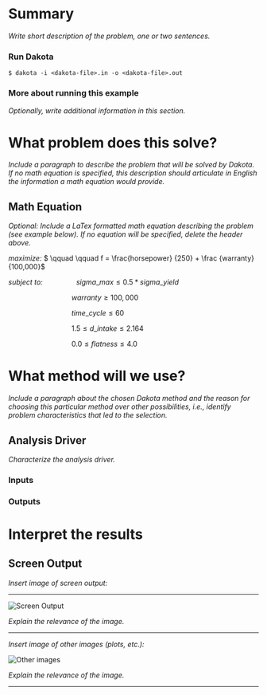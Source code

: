 # Summary
_Write short description of the problem, one or two sentences._
 
### Run Dakota
    $ dakota -i <dakota-file>.in -o <dakota-file>.out
 
### More about running this example
_Optionally, write additional information in this section._
 
# What problem does this solve?
_Include a paragraph to describe the problem that will be solved by Dakota. If
no math equation is specified, this description should articulate in English the
information a math equation would provide._
 
## Math Equation
_Optional: Include a LaTex formatted math equation describing the problem (see
example below). If no equation will be specified, delete the header above._

_maximize:_ $` \qquad \qquad f = \frac{horsepower} {250} + \frac {warranty} {100,000}`$

_subject to:_ $` \qquad \qquad sigma\_max \leq 0.5 * sigma\_yield `$

$` \qquad \qquad \qquad \qquad warranty \geq 100,000 `$

$` \qquad \qquad \qquad \qquad time\_cycle \leq 60 `$

$` \qquad \qquad \qquad \qquad 1.5 \leq d\_intake \leq 2.164`$

$` \qquad \qquad \qquad \qquad 0.0 \leq flatness \leq 4.0 `$

# What method will we use?
_Include a paragraph about the chosen Dakota method and the reason for 
choosing this particular method over other possibilities, i.e., identify problem
characteristics that led to the selection._
 
## Analysis Driver
_Characterize the analysis driver._

### Inputs

### Outputs
 
# Interpret the results
 
## Screen Output
_Insert image of screen output:_

---

![Screen Output](DAKOTA_Arrow_Name_horiz.jpg)
 
_Explain the relevance of the image._
 
---

_Insert image of other images (plots, etc.):_

![Other images](DAKOTA_Arrow_Name_horiz.jpg)
 
_Explain the relevance of the image._

---